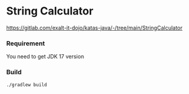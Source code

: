 # String Calculator

https://gitlab.com/exalt-it-dojo/katas-java/-/tree/main/StringCalculator

### Requirement

You need to get JDK 17 version

### Build

    ./gradlew build

